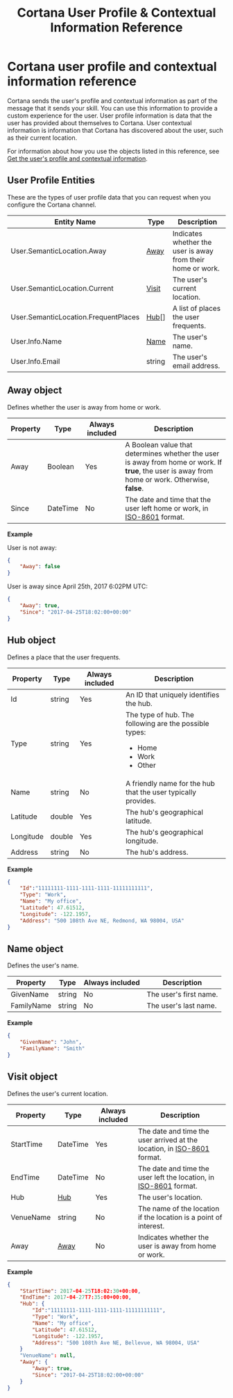 ﻿---
title: Cortana User Profile & Contextual Information Reference
description: Defines the user profile and contextual information objects.
label: Conceptual
ms.assetid: 41f911c9-b5eb-4cd3-b4d9-2dc7453e3f51
ms.date: 02/01/2019
ms.topic: article
keywords: cortana
---

# Cortana user profile and contextual information reference

Cortana sends the user's profile and contextual information as part of the message that it sends your skill. You can use this information to provide a custom experience for the user. User profile information is data that the user has provided about themselves to Cortana. User contextual information is information that Cortana has discovered about the user, such as their current location.  

For information about how you use the objects listed in this reference, see [Get the user's profile and contextual information](get-user-profile-context.md).

## User Profile Entities

These are the types of user profile data that you can request when you configure the Cortana channel.

| Entity Name | Type | Description  
|--|-|-
| User.SemanticLocation.Away | [Away](#away-object) | Indicates whether the user is away from their home or work. 
| User.SemanticLocation.Current | [Visit](#visit-object) | The user's current location. |
| User.SemanticLocation.FrequentPlaces | [Hub](#hub-object)[] | A list of places the user frequents.  
| User.Info.Name | [Name](#name-object)| The user's name. |
| User.Info.Email | string | The user's email address. |


## Away object

Defines whether the user is away from home or work.

| Property | Type | Always included | Description 
|-|-|-|-
| Away | Boolean | Yes | A Boolean value that determines whether the user is away from home or work. If **true**, the user is away from home or work. Otherwise, **false**.
| Since | DateTime | No | The date and time that the user left home or work, in [ISO-8601](https://en.wikipedia.org/wiki/ISO_8601) format.

**Example**

User is not away:

```json
{
    "Away": false
}
```

User is away since April 25th, ‎2017‎ ‎6:‎02‎PM UTC:

```json
{
    "Away": true,
    "Since": "2017-04-25T18:02:00+00:00"
}
```


## Hub object 


Defines a place that the user frequents.

| Property | Type | Always included | Description 
|-|-|-|-
| Id | string | Yes | An ID that uniquely identifies the hub. |
| Type | string | Yes | The type of hub. The following are the possible types:<ul><li>Home</li><li>Work</li><li>Other</li> 
| Name | string | No | A friendly name for the hub that the user typically provides. |
| Latitude | double | Yes | The hub's geographical latitude. |
| Longitude | double | Yes | The hub's geographical longitude. |
| Address | string | No | The hub's address. |

**Example**

```json
{
    "Id":"11111111-1111-1111-1111-11111111111",
    "Type": "Work",
    "Name": "My office",
    "Latitude": 47.61512,
    "Longitude": -122.1957,
    "Address": "500 108th Ave NE, Redmond, WA 98004, USA"
}
```


## Name object

Defines the user's name.

| Property | Type | Always included | Description
|-|-|-|-
| GivenName | string | No | The user's first name. 
| FamilyName | string | No | The user's last name. 

**Example**

```json
{
    "GivenName": "John",
    "FamilyName": "Smith"
}
```


## Visit object

Defines the user's current location.

| Property | Type | Always included | Description 
|-|-|-|-
| StartTime | DateTime | Yes | The date and time the user arrived at the location, in [ISO-8601](https://en.wikipedia.org/wiki/ISO_8601) format. 
| EndTime | DateTime | No | The date and time the user left the location, in [ISO-8601](https://en.wikipedia.org/wiki/ISO_8601) format. 
| Hub | [Hub](#hub-object) | Yes | The user's location. 
| VenueName | string | No | The name of the location if the location is a point of interest.
| Away | [Away](#away-object) | No | Indicates whether the user is away from home or work. |

**Example**

```json
{
    "StartTime": 2017-04-25T18:02:30+00:00,
    "EndTime": 2017-04-27T7:35:00+00:00,
    "Hub": {
        "Id":"11111111-1111-1111-1111-11111111111",
        "Type": "Work",
        "Name": "My office",
        "Latitude": 47.61512,
        "Longitude": -122.1957,
        "Address": "500 108th Ave NE, Bellevue, WA 98004, USA"
    }
    "VenueName": null,
    "Away": {
        "Away": true,
        "Since": "2017-04-25T18:02:00+00:00"
    }
}
```
